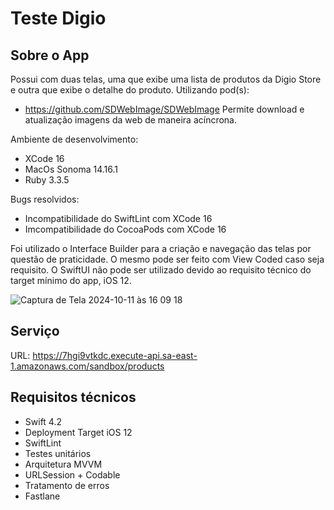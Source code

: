 #  Teste Digio

## Sobre o App

Possui com duas telas, uma que exibe uma lista de produtos da Digio Store e outra que exibe o detalhe do produto.
Utilizando pod(s):
- https://github.com/SDWebImage/SDWebImage
    Permite download e atualização imagens da web de maneira acíncrona.

Ambiente de desenvolvimento:
- XCode 16
- MacOs Sonoma 14.16.1
- Ruby 3.3.5

Bugs resolvidos:
- Incompatibilidade do SwiftLint com XCode 16
- Imcompatibilidade do CocoaPods com XCode 16

Foi utilizado o Interface Builder para a criação e navegação das telas por questão de praticidade. O mesmo pode ser feito com View Coded caso seja requisito.
O SwiftUI não pode ser utilizado devido ao requisito técnico do target mínimo do app, iOS 12.

![Captura de Tela 2024-10-11 às 16 09 18](https://github.com/user-attachments/assets/1bffa957-f10e-498d-b52c-a557e39470bb)


## Serviço
URL: https://7hgi9vtkdc.execute-api.sa-east-1.amazonaws.com/sandbox/products

## Requisitos técnicos

* Swift 4.2
* Deployment Target iOS 12
* SwiftLint
* Testes unitários
* Arquitetura MVVM
* URLSession + Codable
* Tratamento de erros
* Fastlane

